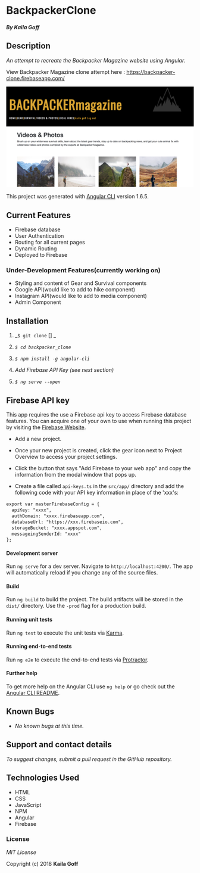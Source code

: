 # BackpackerClone

#### _By Kaila Goff_

## Description

_An attempt to recreate the Backpacker Magazine website using Angular._

View Backpacker Magazine clone attempt here : https://backpacker-clone.firebaseapp.com/

<kbd><img src="src/img/screenshot1.png" alt=""></kbd>

This project was generated with [Angular CLI](https://github.com/angular/angular-cli) version 1.6.5.

##  Current Features
  * Firebase database
  * User Authentication
  * Routing for all current pages
  * Dynamic Routing
  * Deployed to Firebase

### Under-Development Features(currently working on)
  * Styling and content of Gear and Survival components
  * Google API(would like to add to hike component)
  * Instagram API(would like to add to media component)
  * Admin Component

## Installation

  1. _`$ git clone` [] _

  2. _`$ cd backpacker_clone`_

  3.  _`$ npm install -g angular-cli`_

  4. _Add Firebase API Key (see next section)_

  5. _`$ ng serve --open`_

  ## Firebase API key

  This app requires the use a Firebase api key to access Firebase database features.
  You can acquire one of your own to use when running this project by visiting the [Firebase Website](https://firebase.google.com).

  * Add a new project.

  * Once your new project is created, click the gear icon next to Project Overview to access your project settings.

  * Click the button that says "Add Firebase to your web app" and copy the information from the modal window that pops up.

  * Create a file called `api-keys.ts` in the `src/app/` directory and add the following code with your API key information in place of the 'xxx's:

  ```
  export var masterFirebaseConfig = {
    apiKey: "xxxx",
    authDomain: "xxxx.firebaseapp.com",
    databaseUrl: "https://xxx.firebaseio.com",
    storageBucket: "xxxx.appspot.com",
    messageingSenderId: "xxxx"
  };
  ```

#### Development server

Run `ng serve` for a dev server. Navigate to `http://localhost:4200/`. The app will automatically reload if you change any of the source files.

#### Build

Run `ng build` to build the project. The build artifacts will be stored in the `dist/` directory. Use the `-prod` flag for a production build.

#### Running unit tests

Run `ng test` to execute the unit tests via [Karma](https://karma-runner.github.io).

#### Running end-to-end tests

Run `ng e2e` to execute the end-to-end tests via [Protractor](http://www.protractortest.org/).

#### Further help

To get more help on the Angular CLI use `ng help` or go check out the [Angular CLI README](https://github.com/angular/angular-cli/blob/master/README.md).

## Known Bugs

  * _No known bugs at this time._

## Support and contact details

  _To suggest changes, submit a pull request in the GitHub repository._

## Technologies Used

  * HTML
  * CSS
  * JavaScript
  * NPM
  * Angular
  * Firebase

### License

  *MIT License*

Copyright (c) 2018 **Kaila Goff**
